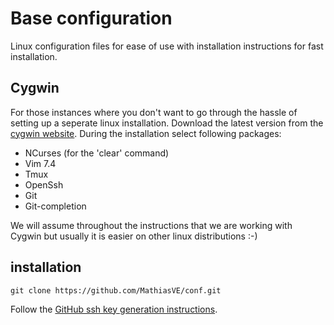 # Base configuration
Linux configuration files for ease of use with installation instructions for fast installation.

## Cygwin
For those instances where you don't want to go through the hassle of setting up a seperate linux installation.
Download the latest version from the [cygwin website](https://www.cygwin.com/).
During the installation select following packages:
 - NCurses (for the 'clear' command)
 - Vim 7.4
 - Tmux
 - OpenSsh
 - Git
 - Git-completion

We will assume throughout the instructions that we are working with Cygwin but usually it is easier on other linux distributions :-)


## installation
```
git clone https://github.com/MathiasVE/conf.git
```
Follow the [GitHub ssh key generation instructions](https://help.github.com/articles/generating-ssh-keys/#platform-linux).
